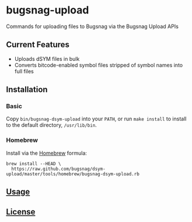 # bugsnag-upload

Commands for uploading files to Bugsnag via the Bugsnag Upload APIs


## Current Features

* Uploads dSYM files in bulk
* Converts bitcode-enabled symbol files stripped of symbol names into full files

## Installation

### Basic

Copy `bin/bugsnag-dsym-upload` into your `PATH`, or run `make install` to
install to the default directory, `/usr/lib/bin`.

### Homebrew

Install via the [Homebrew](https://brew.sh) formula:

```
brew install --HEAD \
  https://raw.github.com/bugsnag/dsym-upload/master/tools/homebrew/bugsnag-dsym-upload.rb
```

## [Usage](man/bugsnag-dsym-upload.pod)

## [License](LICENSE.txt)
